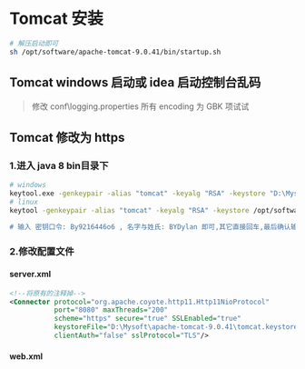 # Tomcat 安装

```sh
# 解压启动即可
sh /opt/software/apache-tomcat-9.0.41/bin/startup.sh
```

## Tomcat windows 启动或 idea 启动控制台乱码

> 修改 conf\logging.properties 所有 encoding 为 GBK 项试试

## Tomcat 修改为 https

### 1.进入 java 8 bin目录下
```sh
# windows 
keytool.exe -genkeypair -alias "tomcat" -keyalg "RSA" -keystore "D:\Mysoft\apache-tomcat-9.0.41\tomcat.keystore" 
# linux
keytool -genkeypair -alias "tomcat" -keyalg "RSA" -keystore /opt/software/apache-tomcat-9.0.41/tomcat.keystore"

# 输入 密钥口令: By9216446o6 , 名字与姓氏: BYDylan 即可,其它直接回车,最后确认输入 y
```

### 2.修改配置文件
#### server.xml
```xml
<!--将原有的注释掉-->
<Connector protocol="org.apache.coyote.http11.Http11NioProtocol"
           port="8080" maxThreads="200"
           scheme="https" secure="true" SSLEnabled="true"
           keystoreFile="D:\Mysoft\apache-tomcat-9.0.41\tomcat.keystore" keystorePass="By9216446o6"
           clientAuth="false" sslProtocol="TLS"/>
```

#### web.xml
```xml
```
